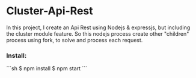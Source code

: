 # Cluster-Api-Rest
In this project, I create an Api Rest using Nodejs & expressjs, but including the cluster module feature. So this nodejs process create other "children" process using fork, to solve and process each request.

### Install:
´´´sh
 $ npm install
 $ npm start
´´´
